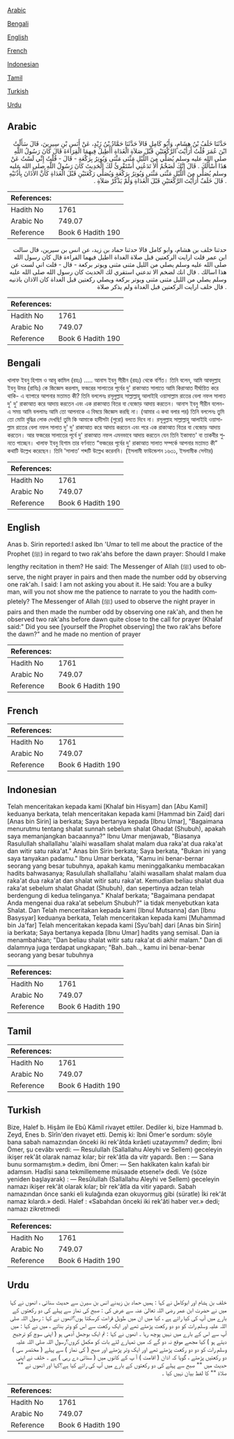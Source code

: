 [Arabic](#arabic)

[Bengali](#bengali)

[English](#english)

[French](#french)

[Indonesian](#indonesian)

[Tamil](#tamil)

[Turkish](#turkish)

[Urdu](#urdu)

## Arabic


<div dir="rtl" lang="ar" style={{fontSize:'larger',backgroundColor:'#f8f9fa',padding:20}}>
حَدَّثَنَا خَلَفُ بْنُ هِشَامٍ، وَأَبُو كَامِلٍ قَالاَ حَدَّثَنَا حَمَّادُ بْنُ زَيْدٍ، عَنْ أَنَسِ بْنِ سِيرِينَ، قَالَ سَأَلْتُ ابْنَ عُمَرَ قُلْتُ أَرَأَيْتَ الرَّكْعَتَيْنِ قَبْلَ صَلاَةِ الْغَدَاةِ أَأُطِيلُ فِيهِمَا الْقِرَاءَةَ قَالَ كَانَ رَسُولُ اللَّهِ صلى الله عليه وسلم يُصَلِّي مِنَ اللَّيْلِ مَثْنَى مَثْنَى وَيُوتِرُ بِرَكْعَةٍ - قَالَ - قُلْتُ إِنِّي لَسْتُ عَنْ هَذَا أَسْأَلُكَ ‏.‏ قَالَ إِنَّكَ لَضَخْمٌ أَلاَ تَدَعُنِي أَسْتَقْرِئُ لَكَ الْحَدِيثَ كَانَ رَسُولُ اللَّهِ صلى الله عليه وسلم يُصَلِّي مِنَ اللَّيْلِ مَثْنَى مَثْنَى وَيُوتِرُ بِرَكْعَةٍ وَيُصَلِّي رَكْعَتَيْنِ قَبْلَ الْغَدَاةِ كَأَنَّ الأَذَانَ بِأُذُنَيْهِ ‏.‏ قَالَ خَلَفٌ أَرَأَيْتَ الرَّكْعَتَيْنِ قَبْلَ الْغَدَاةِ وَلَمْ يَذْكُرْ صَلاَةِ ‏.‏
</div>
<div style={{backgroundColor:'#f8f9fa',padding:20, marginBottom: 10}}><table> <thead> <tr> <th>References:</th> <th></th> </tr> </thead> <tbody><tr><td>Hadith No</td><td>1761</td></tr><tr><td>Arabic No</td><td>749.07</td></tr><tr><td>Reference</td><td>Book 6 Hadith 190</td></tr></tbody></table></div>


<div dir="rtl" lang="ar" style={{fontSize:'larger',backgroundColor:'#f8f9fa',padding:20}}>
حدثنا خلف بن هشام، وابو كامل قالا حدثنا حماد بن زيد، عن انس بن سيرين، قال سالت ابن عمر قلت ارايت الركعتين قبل صلاة الغداة ااطيل فيهما القراءة قال كان رسول الله صلى الله عليه وسلم يصلي من الليل مثنى مثنى ويوتر بركعة - قال - قلت اني لست عن هذا اسالك . قال انك لضخم الا تدعني استقري لك الحديث كان رسول الله صلى الله عليه وسلم يصلي من الليل مثنى مثنى ويوتر بركعة ويصلي ركعتين قبل الغداة كان الاذان باذنيه . قال خلف ارايت الركعتين قبل الغداة ولم يذكر صلاة
</div>
<div style={{backgroundColor:'#f8f9fa',padding:20, marginBottom: 10}}><table> <thead> <tr> <th>References:</th> <th></th> </tr> </thead> <tbody><tr><td>Hadith No</td><td>1761</td></tr><tr><td>Arabic No</td><td>749.07</td></tr><tr><td>Reference</td><td>Book 6 Hadith 190</td></tr></tbody></table></div>

## Bengali


<div dir="ltr" lang="bn" style={{fontSize:'larger',backgroundColor:'#f8f9fa',padding:20}}>
খালাফ ইবনু হিশাম ও আবূ কামিল (রহঃ) ..... আনাস ইবনু সীরীন (রহঃ) থেকে বর্ণিত। তিনি বলেন, আমি আবদুল্লাহ ইবনু উমর (রাযিঃ) কে জিজ্ঞেস করলাম, ফজরের সালাতের পূর্বের দু' রাকাআত সালাতে আমি কিরাআত দীর্ঘায়িত করে থাকি- এ ব্যাপারে আপনার মতামত কী? তিনি বললেনঃ রসূলুল্লাহ সাল্লাল্লাহু আলাইহি ওয়াসাল্লাম রাতের বেলা নফল সালাত দু' দু' রাকাআত করে আদায় করতেন এবং এক রাকাআত বিতর বা বেজোড় আদায় করতেন। আনাস ইবনু সীরীন বলেন- এ সময় আমি বললামঃ আমি তো আপনাকে এ বিষয়ে জিজ্ঞেস করছি না। (আমার এ কথা বলার পর) তিনি বললেনঃ তুমি তো মোটা বুদ্ধির লোক দেখছি! তুমি কি আমাকে হাদীসটা (পুরো) বলতে দিবে না। রসূলুল্লাহ সাল্লাল্লাহু আলাইহি ওয়াসাল্লাম রাতের বেলা নফল সালাত দু' দু' রাকাআত করে আদায় করতেন এবং পরে এক রাকাআত বিতর বা বেজোড় আদায় করতেন। আর ফজরের সালাতের পূর্বে দু' রাকাআত নফল এমনভাবে আদায় করতেন যেন তিনি ইকামাত' বা তাকবীর শুনতে পাচ্ছেন। খালাফ ইবনু হিশাম তার বর্ণনাতে “ফজরের পূর্বের দু' রাকাআত সালাত সম্পর্কে আপনার মতামত কী” কথাটি উল্লেখ করেছেন। তিনি 'সালাত’ শব্দটি উল্লেখ করেননি। (ইসলামী ফাউন্ডেশন ১৬৩১, ইসলামীক সেন্টার)
</div>
<div style={{backgroundColor:'#f8f9fa',padding:20, marginBottom: 10}}><table> <thead> <tr> <th>References:</th> <th></th> </tr> </thead> <tbody><tr><td>Hadith No</td><td>1761</td></tr><tr><td>Arabic No</td><td>749.07</td></tr><tr><td>Reference</td><td>Book 6 Hadith 190</td></tr></tbody></table></div>

## English


<div dir="ltr" lang="en" style={{fontSize:'larger',backgroundColor:'#f8f9fa',padding:20}}>
Anas b. Sirin reported:I asked Ibn 'Umar to tell me about the practice of the Prophet (ﷺ) in regard to two rak'ahs before the dawn prayer: Should I make lengthy recitation in them? He said: The Messenger of Allah (ﷺ) used to observe, the night prayer in pairs and then made the number odd by observing one rak'ah. I said: I am not asking you about it. He said: You are a bulky man, will you not show me the patience to narrate to you the hadith completely? The Messenger of Allah (ﷺ) used to observe the night prayer in pairs and then made the number odd by observing one rak'ah, and then he observed two rak'ahs before dawn quite close to the call for prayer (Khalaf said:" Did you see [yourself the Prophet observing] the two rak'ahs before the dawn?" and he made no mention of prayer
</div>
<div style={{backgroundColor:'#f8f9fa',padding:20, marginBottom: 10}}><table> <thead> <tr> <th>References:</th> <th></th> </tr> </thead> <tbody><tr><td>Hadith No</td><td>1761</td></tr><tr><td>Arabic No</td><td>749.07</td></tr><tr><td>Reference</td><td>Book 6 Hadith 190</td></tr></tbody></table></div>

## French


<div dir="ltr" lang="fr" style={{fontSize:'larger',backgroundColor:'#f8f9fa',padding:20}}>

</div>
<div style={{backgroundColor:'#f8f9fa',padding:20, marginBottom: 10}}><table> <thead> <tr> <th>References:</th> <th></th> </tr> </thead> <tbody><tr><td>Hadith No</td><td>1761</td></tr><tr><td>Arabic No</td><td>749.07</td></tr><tr><td>Reference</td><td>Book 6 Hadith 190</td></tr></tbody></table></div>

## Indonesian


<div dir="ltr" lang="id" style={{fontSize:'larger',backgroundColor:'#f8f9fa',padding:20}}>
Telah menceritakan kepada kami [Khalaf bin Hisyam] dan [Abu Kamil] keduanya berkata, telah menceritakan kepada kami [Hammad bin Zaid] dari [Anas bin Sirin] ia berkata; Saya bertanya kepada [Ibnu Umar], "Bagaimana menurutmu tentang shalat sunnah sebelum shalat Ghadat (Shubuh), apakah saya memanjangkan bacaannya?" Ibnu Umar menjawab, "Biasanya Rasulullah shallallahu 'alaihi wasallam shalat malam dua raka'at dua raka'at dan witir satu raka'at." Anas bin Sirin berkata; Saya berkata, "Bukan ini yang saya tanyakan padamu." Ibnu Umar berkata, "Kamu ini benar-bernar seorang yang besar tubuhnya, apakah kamu meninggalkanku membacakan hadits bahwasanya; Rasulullah shallallahu 'alaihi wasallam shalat malam dua raka'at dua raka'at dan shalat witir satu raka'at. Kemudian beliau shalat dua raka'at sebelum shalat Ghadat (Shubuh), dan sepertinya adzan telah berdengung di kedua telinganya." Khalaf berkata; "Bagaimana pendapat Anda mengenai dua raka'at sebelum Shubuh?" ia tidak menyebutkan kata Shalat. Dan Telah menceritakan kepada kami [Ibnul Mutsanna] dan [Ibnu Basysyar] keduanya berkata, Telah menceritakan kepada kami [Muhammad bin Ja'far] Telah menceritakan kepada kami [Syu'bah] dari [Anas bin Sirin] ia berkata; Saya bertanya kepada [Ibnu Umar] hadits yang semisal. Dan ia menambahkan; "Dan beliau shalat witir satu raka'at di akhir malam." Dan di dalamnya juga terdapat ungkapan; "Bah..bah.., kamu ini benar-benar seorang yang besar tubuhnya
</div>
<div style={{backgroundColor:'#f8f9fa',padding:20, marginBottom: 10}}><table> <thead> <tr> <th>References:</th> <th></th> </tr> </thead> <tbody><tr><td>Hadith No</td><td>1761</td></tr><tr><td>Arabic No</td><td>749.07</td></tr><tr><td>Reference</td><td>Book 6 Hadith 190</td></tr></tbody></table></div>

## Tamil


<div dir="ltr" lang="ta" style={{fontSize:'larger',backgroundColor:'#f8f9fa',padding:20}}>

</div>
<div style={{backgroundColor:'#f8f9fa',padding:20, marginBottom: 10}}><table> <thead> <tr> <th>References:</th> <th></th> </tr> </thead> <tbody><tr><td>Hadith No</td><td>1761</td></tr><tr><td>Arabic No</td><td>749.07</td></tr><tr><td>Reference</td><td>Book 6 Hadith 190</td></tr></tbody></table></div>

## Turkish


<div dir="ltr" lang="tr" style={{fontSize:'larger',backgroundColor:'#f8f9fa',padding:20}}>
Bize, Halef b. Hişâm ile Ebû Kâmil rivayet ettiler. Dediler ki, bize Hammad b. Zeyd, Enes b. Sîrîn'den rivayet etti. Demiş ki: îbni Ömer'e sordum: söyle bana sabah namazından önceki iki rek'âtda kırâeti uzatayımmı? dedim; İbni Ömer, şu cevâbı verdi: — Resulullah (Sallallahu Aleyhi ve Sellem) geceleyin ikişer rek'ât olarak namaz kılar; bir rek'âtla da vitr yapardı. Ben : — Sana bunu sormamıştım.» dedim, ibni Ömer: — Sen hakîkaten kalın kafalı bir adamsın. Hadîsi sana tekmillememe müsaade etsene!» dedi. Ve (söze yeniden başlayarak) : — Resûlullah (Sallallahu Aleyhi ve Sellem) geceleyin namazı ikişer rek'ât olarak kılar; bîr rek'âtla da vitir yapardı. Sabah namazından önce sanki eli kulağında ezan okuyormuş gibi (süratle) İki rek'ât namaz kılardı.» dedi. Halef : «Sabahdan önceki iki rek'âti haber ver.» dedi; namazı zikretmedi
</div>
<div style={{backgroundColor:'#f8f9fa',padding:20, marginBottom: 10}}><table> <thead> <tr> <th>References:</th> <th></th> </tr> </thead> <tbody><tr><td>Hadith No</td><td>1761</td></tr><tr><td>Arabic No</td><td>749.07</td></tr><tr><td>Reference</td><td>Book 6 Hadith 190</td></tr></tbody></table></div>

## Urdu


<div dir="rtl" lang="ur" style={{fontSize:'larger',backgroundColor:'#f8f9fa',padding:20}}>
خلف بن ہشام اور ابوکامل نے کہا : ہمیں حماد بن زیدنے انس بن سیرن سے حدیث سنائی ، انھوں نے کہا میں نے حضرت ابن عمر رضی اللہ تعالیٰ عنہ سے عرض کی : صبح کی نماز سے پہلے کی دو رکعتوں کے بارے میں آپ کی کیا رائے ہے ، کیا میں ان میں طویل قراءت کرسکتا ہوں؟انھوں نے کہا : رسول اللہ صلی اللہ علیہ وسلم رات کو دو دو رکعت پڑھتے تھے اور ایک رکعت سے اس کو وتر بناتے ، میں نے کہا : میں آپ سے اس کے بارے میں نہیں پوچھ رہا ۔ انھوں نے کہا : تم ایک بوجھل آدمی ہو ( اپنی سوچ کو ترجیح دیتے ہو ) کیا مجھے موقع نہ دو گے کہ میں تمہارے لئے بات کو مکمل کروں؟رسول اللہ صلی اللہ علیہ وسلم رات کو دو دو رکعت پڑھتے تھے اور ایک وتر پڑھتے اور صبح ( کی نماز ) سے پہلے ( مختصر سی ) دو رکعتیں پڑھتے ، گویا کہ اذان ( اقامت ) آ پ کے کانوں میں ( سنائی دے رہی ) ہے ۔ خلف نے اپنی حدیث میں "" صبح سے پہلے کی دو رکعتوں کے بارے میں آپ کی رائے کیا ہے؟کہا اور انھوں نے "" صلاۃ "" کا لفظ بیان نہیں کیا ۔
</div>
<div style={{backgroundColor:'#f8f9fa',padding:20, marginBottom: 10}}><table> <thead> <tr> <th>References:</th> <th></th> </tr> </thead> <tbody><tr><td>Hadith No</td><td>1761</td></tr><tr><td>Arabic No</td><td>749.07</td></tr><tr><td>Reference</td><td>Book 6 Hadith 190</td></tr></tbody></table></div>